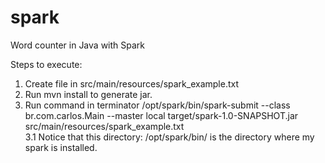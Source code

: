 # spark
Word counter in Java with Spark

Steps to execute:
1. Create file in src/main/resources/spark_example.txt
2. Run mvn install to generate jar.
3. Run command in terminator /opt/spark/bin/spark-submit --class br.com.carlos.Main --master local target/spark-1.0-SNAPSHOT.jar src/main/resources/spark_example.txt 
 <br> 3.1 Notice that this directory: /opt/spark/bin/ is the directory where my spark is installed.
